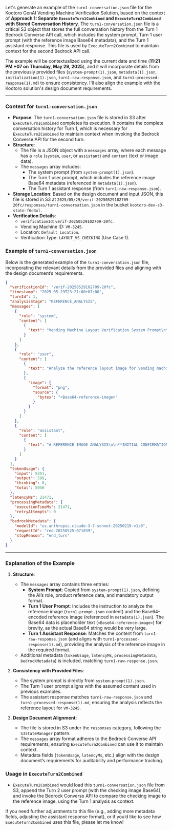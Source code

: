 Let's generate an example of the `turn1-conversation.json` file for the Kootoro GenAI Vending Machine Verification Solution, based on the context of **Approach 1: Separate `ExecuteTurn1Combined` and `ExecuteTurn2Combined` with Stored Conversation History**. The `turn1-conversation.json` file is a critical S3 object that stores the full conversation history from the Turn 1 Bedrock Converse API call, which includes the system prompt, Turn 1 user prompt (with the reference image Base64 metadata), and the Turn 1 assistant response. This file is used by `ExecuteTurn2Combined` to maintain context for the second Bedrock API call.

The example will be contextualized using the current date and time (**11:21 PM +07 on Thursday, May 29, 2025**), and it will incorporate details from the previously provided files (`system-prompt(1).json`, `metadata(1).json`, `initialization(1).json`, `turn1-raw-response.json`, and `turn1-processed-response(1).md`) to ensure consistency. I'll also align the example with the Kootoro solution's design document requirements.

---

### Context for `turn1-conversation.json`

- **Purpose**: The `turn1-conversation.json` file is stored in S3 after `ExecuteTurn1Combined` completes its execution. It contains the complete conversation history for Turn 1, which is necessary for `ExecuteTurn2Combined` to maintain context when invoking the Bedrock Converse API for the second turn.
- **Structure**:
  - The file is a JSON object with a `messages` array, where each message has a `role` (`system`, `user`, or `assistant`) and `content` (text or image data).
  - The `messages` array includes:
    - The system prompt (from `system-prompt(1).json`).
    - The Turn 1 user prompt, which includes the reference image Base64 metadata (referenced in `metadata(1).json`).
    - The Turn 1 assistant response (from `turn1-raw-response.json`).
- **Storage Location**: Based on the design document and input JSON, this file is stored in S3 at `2025/05/29/verif-20250529102709-20fc/responses/turn1-conversation.json` in the bucket `kootoro-dev-s3-state-f6d3xl`.
- **Verification Details**:
  - `verificationId`: `verif-20250529102709-20fc`.
  - Vending Machine ID: `VM-3245`.
  - Location: `Default Location`.
  - Verification Type: `LAYOUT_VS_CHECKING` (Use Case 1).

### Example of `turn1-conversation.json`

Below is the generated example of the `turn1-conversation.json` file, incorporating the relevant details from the provided files and aligning with the design document’s requirements.

```json
{
  "verificationId": "verif-20250529102709-20fc",
  "timestamp": "2025-05-29T23:21:00+07:00",
  "turnId": 1,
  "analysisStage": "REFERENCE_ANALYSIS",
  "messages": [
    {
      "role": "system",
      "content": [
        {
          "text": "Vending Machine Layout Verification System Prompt\n\nObjective\nExecute a precise visual comparison between a Reference Layout image and a Checking Image of a vending machine (ID: VM-3245) at location: Default Location. The machine configuration is FIXED and NON-NEGOTIABLE: EXACTLY 6 rows (labeled A, B, C, D, E, F based strictly on physical position from Top to Bottom) and EXACTLY 7 slots per row (labeled 1, 2, 3, 4, 5, 6, 7 from Left to Right), totaling 42 positions. Your primary goal is to identify ALL discrepancies between the two images with high accuracy, reporting each discrepancy individually. Row identification accuracy is paramount.\n\nCRITICAL REQUIREMENTS\n1. ABSOLUTE ROW ORDER (PHYSICAL): You MUST analyze ALL 6 rows (A, B, C, D, E, F) in strict TOP-TO-BOTTOM physical sequence. Row A is ALWAYS the highest physical shelf/row structure; Row F is ALWAYS the lowest physical shelf/row structure, regardless of content. NO EXCEPTIONS. Misidentifying row order invalidates the entire analysis.\n2. COMPLETE POSITION COVERAGE: You MUST identify and analyze ALL 42 positions (7 slots per row).\n3. MANDATORY OUTPUT STRUCTURE: You MUST adhere strictly to the specified MANDATORY OUTPUT FORMAT, including both Reference and Checking analyses. Deviations are not permitted.\n4. CONSISTENT NUMBERING: Use two digits for slot numbers (01, 02, ..., 07).\n5. INDIVIDUAL DISCREPANCY REPORTING: Every single position mismatch MUST be listed as a separate numbered item in the DETAILED DISCREPANCY REPORT. NO GROUPING.\n\n\nPRODUCT REFERENCE DATA\nFor precise product identification, reference the following products:\n\n- Position B05: \"Mì Hảo Hảo\" (Product ID: 3486)\n\n- Position B07: \"Mì Hảo Hảo\" (Product ID: 3486)\n\n- Position C07: \"Mì modern Lẩu thái\" (Product ID: 3485)\n\n- Position D01: \"Mì modern Lẩu thái\" (Product ID: 3485)\n\n- Position D05: \"Mì modern Lẩu thái\" (Product ID: 3485)\n\n- Position E01: \"Mì Cung Đình\" (Product ID: 3487)\n\n- Position E07: \"Mì Cung Đình\" (Product ID: 3487)\n\n- Position F02: \"Mì Cung Đình\" (Product ID: 3487)\n\n- Position A02: \"Mì Hảo Hảo\" (Product ID: 3486)\n\n- Position B06: \"Mì Hảo Hảo\" (Product ID: 3486)\n\n- Position D03: \"Mì modern Lẩu thái\" (Product ID: 3485)\n\n- Position E04: \"Mì Cung Đình\" (Product ID: 3487)\n\n- Position F07: \"Mì Cung Đình\" (Product ID: 3487)\n\n- Position A04: \"Mì Hảo Hảo\" (Product ID: 3486)\n\n- Position A07: \"Mì Hảo Hảo\" (Product ID: 3486)\n\n- Position B04: \"Mì Hảo Hảo\" (Product ID: 3486)\n\n- Position D07: \"Mì modern Lẩu thái\" (Product ID: 3485)\n\n- Position F01: \"Mì Cung Đình\" (Product ID: 3487)\n\n- Position F06: \"Mì Cung Đình\" (Product ID: 3487)\n\n- Position C04: \"Mì modern Lẩu thái\" (Product ID: 3485)\n\n- Position C06: \"Mì modern Lẩu thái\" (Product ID: 3485)\n\n- Position D02: \"Mì modern Lẩu thái\" (Product ID: 3485)\n\n- Position D06: \"Mì modern Lẩu thái\" (Product ID: 3485)\n\n- Position E06: \"Mì Cung Đình\" (Product ID: 3487)\n\n- Position B01: \"Mì Hảo Hảo\" (Product ID: 3486)\n\n- Position B02: \"Mì Hảo Hảo\" (Product ID: 3486)\n\n- Position B03: \"Mì Hảo Hảo\" (Product ID: 3486)\n\n- Position D04: \"Mì modern Lẩu thái\" (Product ID: 3485)\n\n- Position A03: \"Mì Hảo Hảo\" (Product ID: 3486)\n\n- Position A05: \"Mì Hảo Hảo\" (Product ID: 3486)\n\n- Position C01: \"Mì modern Lẩu thái\" (Product ID: 3485)\n\n- Position C02: \"Mì modern Lẩu thai\" (Product ID: 3485)\n\n- Position C05: \"Mì modern Lẩu thái\" (Product ID: 3485)\n\n- Position E03: \"Mì Cung Đình\" (Product ID: 3487)\n\n- Position F05: \"Mì Cung Đình\" (Product ID: 3487)\n\n- Position A01: \"Mì Hảo Hảo\" (Product ID: 3486)\n\n- Position E05: \"Mì Cung Đình\" (Product ID: 3487)\n\n- Position F03: \"Mì Cung Đình\" (Product ID: 3487)\n\n- Position F04: \"Mì Cung Đình\" (Product ID: 3487)\n\n- Position A06: \"Mì Hảo Hảo\" (Product ID: 3486)\n\n- Position C03: \"Mì modern Lẩu thái\" (Product ID: 3485)\n\n- Position E02: \"Mì Cung Đình\" (Product ID: 3487)\n\n\n\nImage Input Instructions\n1. Reference Image: The FIRST image provided ALWAYS depicts the Reference Layout (the expected state).\n2. Checking Image: The SECOND image provided ALWAYS depicts the Checking Image (the current state to be verified).\n3. DO NOT SWAP: Never confuse the order or roles of these two images in your analysis.\n\nRow Identification Protocol\n\n\n- Row A: The absolute TOPMOST physical row/shelf.\n\n- Row B: The second from the top physical row/shelf.\n\n- Row C: The third from the top physical row/shelf.\n\n- Row D: The fourth from the top physical row/shelf.\n\n- Row E: The fifth from the top physical row/shelf.\n\n- Row F: The absolute BOTTOMMOST physical row/shelf.\n\n- Verification Step: Before detailing contents, confirm: \"I have identified 6 distinct physical rows based on shelf structure. Row A is physically highest, Row F is physically lowest.\"\n\nCRITICAL WARNING: DO NOT identify rows based on product content, color patterns, or fullness/emptiness. Rely solely on the physical top-to-bottom structure of the machine shelves/dividers. The labels A, B, C, D, E, F refer only to this physical order.\n\nSlot Status Classification\n- Empty Slot: Clear visibility of the black dispensing coils/spirals, indicating NO product is present.\n- Filled Slot: A product is present. Describe it using key visual features (e.g., type, color, packaging style, brand if clearly legible).\n- Row Status Categories: \n  - Full: ALL 7 slots in the row contain products.\n  - Partial: Between 1 and 6 slots contain products; at least one slot is Empty.\n  - Empty: ALL 7 slots in the row are Empty, with coils visible.\n\nAnalysis Procedure\n1. STRUCTURAL PRE-CHECK:\n  - Confirm the presence of exactly 6 physical rows, ordered A (Top) to F (Bottom), based strictly on the machine's structure.\n  - Confirm the presence of exactly 7 slots per row, ordered 01 (Left) to 07 (Right).\n  - Establish a clear mental map of the 42 positions (A01-F07).\n\n2. REFERENCE IMAGE ANALYSIS:\n  - Analyze the Reference Image row by row (A, B, C, D, E, F).\n  - For each row, determine its status (Full/Partial/Empty) and briefly describe its contents or empty state. Record this for the ROW STATUS ANALYSIS (Reference Image) section.\n\n3. CHECKING IMAGE ANALYSIS & COMPARISON:\n  - Analyze the Checking Image row by row (A, B, C, D, E, F).\n  - For each row, determine its status (Full/Partial/Empty) and describe its contents. Record this for the ROW STATUS ANALYSIS (Checking Image) section.\n  - Crucially, compare the status of each individual position (e.g., A01 Reference vs. A01 Checking, then A02 Ref vs. A02 Check, etc., for all 42 positions).\n\n4. DISCREPANCY IDENTIFICATION & REPORTING:\n  - Document every instance where the Checking Image status differs from the Reference Image status at a specific position. This includes: \n    - Reference: Product, Checking: Empty (Issue: Missing Product).\n    - Reference: Empty, Checking: Product (Issue: Unexpected Product).\n    - Reference: Product A, Checking: Product B (Issue: Incorrect Product Type).\n  - Assign a confidence level and note visual evidence for each discrepancy.\n\n5. FINAL ROW CHECK: Before generating the report, perform a final visual check: Does the row labeled 'A' in your analysis truly correspond to the topmost physical items in both images? Does 'F' correspond to the bottommost? If there's any doubt, re-evaluate row identification based only on physical structure.\n\nMANDATORY OUTPUT FORMAT\n**VENDING MACHINE LAYOUT VERIFICATION REPORT**\n\n**INITIAL CONFIRMATION:**\n- Successfully identified 6 physical rows based on shelf structure (A-Top to F-Bottom).\n- Successfully identified 7 slots per row (01-Left to 07-Right).\n- Proceeding with analysis based on this strict 6x7 physical structure.\n\n**ROW STATUS ANALYSIS (Reference Image):**\n\n* **Row A (Top):** [Full/Partial/Empty] - [Description of expected contents based on Reference Image]\n\n* **Row B:** [Full/Partial/Empty] - [Description of expected contents based on Reference Image]\n\n* **Row C:** [Full/Partial/Empty] - [Description of expected contents based on Reference Image]\n\n* **Row D:** [Full/Partial/Empty] - [Description of expected contents based on Reference Image]\n\n* **Row E:** [Full/Partial/Empty] - [Description of expected contents based on Reference Image]\n\n* **Row F (Bottom):** [Full/Partial/Empty] - [Description of expected contents based on Reference Image]\n\n\n**ROW STATUS ANALYSIS (Checking Image):**\n\n* **Row A (Top):** [Full/Partial/Empty] - [Description of actual contents in Checking Image. Add 'Verification Note: [Brief mismatch summary]' IF overall row status/content differs significantly from Reference.]\n\n* **Row B:** [Full/Partial/Empty] - [Description of actual contents in Checking Image. Add 'Verification Note: [Brief mismatch summary]' IF overall row status/content differs significantly from Reference.]\n\n* **Row C:** [Full/Partial/Empty] - [Description of actual contents in Checking Image. Add 'Verification Note: [Brief mismatch summary]' IF overall row status/content differs significantly from Reference.]\n\n* **Row D:** [Full/Partial/Empty] - [Description of actual contents in Checking Image. Add 'Verification Note: [Brief mismatch summary]' IF overall row status/content differs significantly from Reference.]\n\n* **Row E:** [Full/Partial/Empty] - [Description of actual contents in Checking Image. Add 'Verification Note: [Brief mismatch summary]' IF overall row status/content differs significantly from Reference.]\n\n* **Row F (Bottom):** [Full/Partial/Empty] - [Description of actual contents in Checking Image. Add 'Verification Note: [Brief mismatch summary]' IF overall row status/content differs significantly from Reference.]\n\n\n**EMPTY SLOT REPORT:**\n* **Reference Image - Empty Rows:** [List Row letters, e.g., A, C or 'None']\n* **Checking Image - Empty Rows:** [List Row letters, e.g., A or 'None']\n* **Checking Image - Partially Empty Rows:** [List Row letters with count, e.g., B (2 empty), E (4 empty) or 'None']\n* **Checking Image - Empty Positions (Coils Visible):** [List all specific empty positions, e.g., A01, ..., F07. State total count.]\n\n**DETAILED DISCREPANCY REPORT:**\n* **Discrepancies Found:** [Total Number of Discrepancies]\n    **IMPORTANT: List EACH discrepant position individually. DO NOT group positions.**\n    1. **Position:** [e.g., A01]\n        * **Expected (Reference):** [Product Description / 'Empty']\n        * **Found (Checking):** [Product Description / 'Empty (Coils Visible)']\n        * **Issue:** [Missing Product / Incorrect Product Type / Unexpected Product]\n        * **Confidence:** [e.g., 95%]\n        * **Evidence:** [Brief visual detail]\n        * **Verification Result:** **INCORRECT**\n    [...Continue numbered list for ALL discrepant positions...]\n* **VERIFIED ROWS (No Discrepancies):**\n    * [List Row letters where ALL 7 positions matched exactly between Reference and Checking, e.g., Row D or 'None']\n\n**VERIFICATION SUMMARY:**\n* **Total Positions Checked:** 42\n* **Correct Positions:** [#]\n* **Discrepant Positions:** [#] (MUST equal the count of numbered items above)\n    * Missing Products: [#]\n    * Incorrect Product Types: [#]\n    * Unexpected Products: [#] (If applicable)\n* **Empty Positions in Checking Image:** [#] (Must match count from 'Empty Slot Report')\n* **Overall Accuracy:** [%] (Correct Positions / 42)\n* **Overall Confidence:** [Percentage based on clarity of discrepancies]\n* **VERIFICATION STATUS:** [CORRECT/INCORRECT] (Binary outcome: INCORRECT if any discrepancies exist, CORRECT only if all 42 positions match exactly)\n* **Verification Outcome:** [e.g., 'Discrepancies Detected' or 'Layout Verified - All Positions Match']"
        }
      ]
    },
    {
      "role": "user",
      "content": [
        {
          "text": "Analyze the reference layout image for vending machine ID: VM-3245 at location: Default Location. Identify the product placement according to the planogram."
        },
        {
          "image": {
            "format": "png",
            "source": {
              "bytes": "<Base64-reference-image>"
            }
          }
        }
      ]
    },
    {
      "role": "assistant",
      "content": [
        {
          "text": "# REFERENCE IMAGE ANALYSIS\n\n**INITIAL CONFIRMATION:**\n- Successfully identified 6 physical rows based on shelf structure (A-Top to F-Bottom).\n- Successfully identified 7 slots per row (01-Left to 07-Right).\n- Proceeding with analysis based on this strict 6x7 physical structure.\n\n**ROW STATUS ANALYSIS (Reference Image):**\n\n* **Row A (Top):** Full - Contains 7 identical \"Mì Hảo Hảo\" products (Product ID: 3486). All products have pink/red packaging with visible branding.\n\n* **Row B:** Full - Contains 7 identical \"Mì Hảo Hảo\" products (Product ID: 3486). Same pink/red packaging as Row A.\n\n* **Row C:** Full - Contains 7 identical \"Mì modern Lẩu thái\" products (Product ID: 3485). All products have white cups with red tops and a circular logo.\n\n* **Row D:** Full - Contains 7 identical \"Mì modern Lẩu thái\" products (Product ID: 3485). Same white cups with red tops as Row C.\n\n* **Row E:** Full - Contains 7 identical \"Mì Cung Đình\" products (Product ID: 3487). All products have green packaging with visible branding.\n\n* **Row F (Bottom):** Full - Contains 7 identical \"Mì Cung Đình\" products (Product ID: 3487). Same green packaging as Row E.\n\n**PRODUCT DISTRIBUTION SUMMARY:**\n- Rows A-B: \"Mì Hảo Hảo\" (Product ID: 3486) - 14 units total\n- Rows C-D: \"Mì modern Lẩu thái\" (Product ID: 3485) - 14 units total\n- Rows E-F: \"Mì Cung Đình\" (Product ID: 3487) - 14 units total\n\n**EMPTY SLOT REPORT:**\n* **Reference Image - Empty Rows:** None\n* **Reference Image - Partially Empty Rows:** None\n* **Reference Image - Empty Positions (Coils Visible):** None - all 42 positions are filled with products\n\n**ADDITIONAL OBSERVATIONS:**\n- The vending machine layout follows a clear organizational pattern with identical products grouped by row pairs\n- All products appear to be instant noodle/soup products in cup packaging\n- All positions are clearly labeled with row letters (A-F) and slot numbers (1-7)\n- The machine is fully stocked according to the reference planogram\n- Image quality is clear, allowing for confident identification of all products\n\nThis completes the analysis of the Reference Layout Image for vending machine VM-3245 at Default Location."
        }
      ]
    }
  ],
  "tokenUsage": {
    "input": 5351,
    "output": 599,
    "thinking": 0,
    "total": 5950
  },
  "latencyMs": 21471,
  "processingMetadata": {
    "executionTimeMs": 21471,
    "retryAttempts": 0
  },
  "bedrockMetadata": {
    "modelId": "us.anthropic.claude-3-7-sonnet-20250219-v1:0",
    "requestId": "req-20250525-071039",
    "stopReason": "end_turn"
  }
}
```

---

### Explanation of the Example

1. **Structure**:
   - The `messages` array contains three entries:
     - **System Prompt**: Copied from `system-prompt(1).json`, defining the AI’s role, product reference data, and mandatory output format.
     - **Turn 1 User Prompt**: Includes the instruction to analyze the reference image (`turn1-prompt.json` content) and the Base64-encoded reference image (referenced in `metadata(1).json`). The Base64 data is placeholder text (`<Base64-reference-image>`) for brevity, as the actual Base64 string would be very large.
     - **Turn 1 Assistant Response**: Matches the content from `turn1-raw-response.json` (and aligns with `turn1-processed-response(1).md`), providing the analysis of the reference image in the required format.
   - Additional metadata (`tokenUsage`, `latencyMs`, `processingMetadata`, `bedrockMetadata`) is included, matching `turn1-raw-response.json`.

2. **Consistency with Provided Files**:
   - The system prompt is directly from `system-prompt(1).json`.
   - The Turn 1 user prompt aligns with the assumed content used in previous examples.
   - The assistant response matches `turn1-raw-response.json` and `turn1-processed-response(1).md`, ensuring the analysis reflects the reference layout for `VM-3245`.

3. **Design Document Alignment**:
   - The file is stored in S3 under the `responses` category, following the `S3StateManager` pattern.
   - The `messages` array format adheres to the Bedrock Converse API requirements, ensuring `ExecuteTurn2Combined` can use it to maintain context.
   - Metadata fields (`tokenUsage`, `latencyMs`, etc.) align with the design document’s requirements for auditability and performance tracking.

### Usage in `ExecuteTurn2Combined`
- `ExecuteTurn2Combined` would load this `turn1-conversation.json` file from S3, append the Turn 2 user prompt (with the checking image Base64), and invoke the Bedrock Converse API to compare the checking image to the reference image, using the Turn 1 analysis as context.

If you need further adjustments to this file (e.g., adding more metadata fields, adjusting the assistant response format), or if you’d like to see how `ExecuteTurn2Combined` uses this file, please let me know!